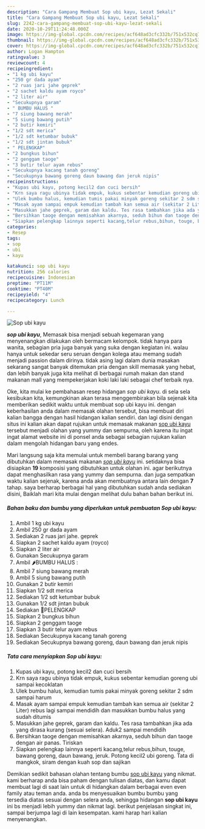 ```yaml
---
description: "Cara Gampang Membuat Sop ubi kayu, Lezat Sekali"
title: "Cara Gampang Membuat Sop ubi kayu, Lezat Sekali"
slug: 2242-cara-gampang-membuat-sop-ubi-kayu-lezat-sekali
date: 2020-10-29T11:24:48.000Z
image: https://img-global.cpcdn.com/recipes/acf648ad3cfc332b/751x532cq70/sop-ubi-kayu-foto-resep-utama.jpg
thumbnail: https://img-global.cpcdn.com/recipes/acf648ad3cfc332b/751x532cq70/sop-ubi-kayu-foto-resep-utama.jpg
cover: https://img-global.cpcdn.com/recipes/acf648ad3cfc332b/751x532cq70/sop-ubi-kayu-foto-resep-utama.jpg
author: Logan Hampton
ratingvalue: 3
reviewcount: 4
recipeingredient:
- "1 kg ubi kayu"
- "250 gr dada ayam"
- "2 ruas jari jahe geprek"
- "2 sachet kaldu ayam royco"
- "2 liter air"
- "Secukupnya garam"
- " BUMBU HALUS "
- "7 siung bawang merah"
- "5 siung bawang putih"
- "2 butir kemiri"
- "1/2 sdt merica"
- "1/2 sdt ketumbar bubuk"
- "1/2 sdt jintan bubuk"
- " PELENGKAP"
- "2 bungkus bihun"
- "2 genggam taoge"
- "3 butir telur ayam rebus"
- "Secukupnya kacang tanah goreng"
- "Secukupnya bawang goreng daun bawang dan jeruk nipis"
recipeinstructions:
- "Kupas ubi kayu, potong kecil2 dan cuci bersih"
- "Krn saya ragu ubinya tidak empuk, kukus sebentar kemudian goreng ubi sampai kecoklatan"
- "Ulek bumbu halus, kemudian tumis pakai minyak goreng sekitar 2 sdm sampai harum"
- "Masak ayam sampai empuk kemudian tambah kan semua air (sekitar 2 Liter) rebus lagi sampai mendidih dan masukkan bumbu halus yang sudah ditumis"
- "Masukkan jahe geprek, garam dan kaldu. Tes rasa tambahkan jika ada yang dirasa kurang (sesuai selera). Aduk2 sampai mendidih"
- "Bersihkan taoge dengan memisahkan akarnya, seduh bihun dan taoge dengan air panas. Tiriskan"
- "Siapkan pelengkap lainnya seperti kacang,telur rebus,bihun, touge, bawang goreng, daun bawang, jeruk. Potong kecil2 ubi goreng. Tata di mangkok, siram dengan kuah sop dan sajikan"
categories:
- Resep
tags:
- sop
- ubi
- kayu

katakunci: sop ubi kayu 
nutrition: 256 calories
recipecuisine: Indonesian
preptime: "PT11M"
cooktime: "PT40M"
recipeyield: "4"
recipecategory: Lunch

---
```



![Sop ubi kayu](https://img-global.cpcdn.com/recipes/acf648ad3cfc332b/751x532cq70/sop-ubi-kayu-foto-resep-utama.jpg)

<b><i>sop ubi kayu</i></b>, Memasak bisa menjadi sebuah kegemaran yang menyenangkan dilakukan oleh bermacam kelompok. tidak hanya para wanita, sebagian pria juga banyak yang suka dengan kegiatan ini. walau hanya untuk sekedar seru seruan dengan kolega atau memang sudah menjadi passion dalam dirinya. tidak asing lagi dalam dunia masakan sekarang sangat banyak ditemukan pria dengan skill memasak yang hebat, dan lebih banyak juga kita melihat di berbagai rumah makan dan stand makanan mall yang mempekerjakan koki laki laki sebagai chef terbaik nya.

Oke, kita mulai ke pembahasan resep hidangan <i>sop ubi kayu</i>. di sela sela kesibukan kita, kemungkinan akan terasa menggembirakan bila sejenak kita memberikan sedikit waktu untuk membuat sop ubi kayu ini. dengan keberhasilan anda dalam memasak olahan tersebut, bisa membuat diri kalian bangga dengan hasil hidangan kalian sendiri. dan lagi disini dengan situs ini kalian akan dapat rujukan untuk memasak makanan <u>sop ubi kayu</u> tersebut menjadi olahan yang yummy dan sempurna, oleh karena itu ingat ingat alamat website ini di ponsel anda sebagai sebagian rujukan kalian dalam mengolah hidangan baru yang endes.




Mari langsung saja kita memulai untuk membeli barang barang yang dibutuhkan dalam memasak makanan <u><i>sop ubi kayu</i></u> ini. setidaknya bisa disiapkan <b>19</b> komposisi yang dibutuhkan untuk olahan ini. agar berikutnya dapat menghasilkan rasa yang yummy dan sempurna. dan juga sempatkan waktu kalian sejenak, karena anda akan membuatnya antara lain dengan <b>7</b> tahap. saya berharap berbagai hal yang dibutuhkan sudah anda sediakan disini, Baiklah mari kita mulai dengan melihat dulu bahan bahan berikut ini.

<!--inarticleads1-->

##### Bahan baku dan bumbu yang diperlukan untuk pembuatan Sop ubi kayu:

1. Ambil 1 kg ubi kayu
1. Ambil 250 gr dada ayam
1. Sediakan 2 ruas jari jahe. geprek
1. Siapkan 2 sachet kaldu ayam (royco)
1. Siapkan 2 liter air
1. Gunakan Secukupnya garam
1. Ambil  🌶BUMBU HALUS :
1. Ambil 7 siung bawang merah
1. Ambil 5 siung bawang putih
1. Gunakan 2 butir kemiri
1. Siapkan 1/2 sdt merica
1. Sediakan 1/2 sdt ketumbar bubuk
1. Gunakan 1/2 sdt jintan bubuk
1. Sediakan  🥗PELENGKAP
1. Siapkan 2 bungkus bihun
1. Siapkan 2 genggam taoge
1. Siapkan 3 butir telur ayam rebus
1. Sediakan Secukupnya kacang tanah goreng
1. Sediakan Secukupnya bawang goreng, daun bawang dan jeruk nipis




<!--inarticleads2-->

##### Tata cara menyiapkan Sop ubi kayu:

1. Kupas ubi kayu, potong kecil2 dan cuci bersih
1. Krn saya ragu ubinya tidak empuk, kukus sebentar kemudian goreng ubi sampai kecoklatan
1. Ulek bumbu halus, kemudian tumis pakai minyak goreng sekitar 2 sdm sampai harum
1. Masak ayam sampai empuk kemudian tambah kan semua air (sekitar 2 Liter) rebus lagi sampai mendidih dan masukkan bumbu halus yang sudah ditumis
1. Masukkan jahe geprek, garam dan kaldu. Tes rasa tambahkan jika ada yang dirasa kurang (sesuai selera). Aduk2 sampai mendidih
1. Bersihkan taoge dengan memisahkan akarnya, seduh bihun dan taoge dengan air panas. Tiriskan
1. Siapkan pelengkap lainnya seperti kacang,telur rebus,bihun, touge, bawang goreng, daun bawang, jeruk. Potong kecil2 ubi goreng. Tata di mangkok, siram dengan kuah sop dan sajikan




Demikian sedikit bahasan olahan tentang bumbu <u>sop ubi kayu</u> yang nikmat. kami berharap anda bisa paham dengan tulisan diatas, dan kamu dapat membuat lagi di saat lain untuk di hidangkan dalam berbagai even even family atau teman anda. anda bs menyesuaikan bumbu bumbu yang tersedia diatas sesuai dengan selera anda, sehingga hidangan <b>sop ubi kayu</b> ini bs menjadi lebih yummy dan nikmat lagi. berikut penjelasan singkat ini, sampai berjumpa lagi di lain kesempatan. kami harap hari kalian menyenangkan.
